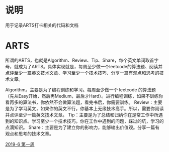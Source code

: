 # 说明
用于记录ARTS打卡相关的代码和文档

# ARTS
 所谓的ARTS，也就是Algorithm、Review、Tip、Share，每个英文单词取首字母，就成为了ARTS。具体实现就是，每周至少做一个leetcode的算法题、阅读并点评至少一篇英文技术文章、学习至少一个技术技巧、分享一篇有观点和思考的技术文章。

Algorithm。主要是为了编程训练和学习。每周至少做一个 leetcode 的算法题（先从Easy开始，然后再Medium，最后才Hard）。进行编程训练，如果不训练你看再多的算法书，你依然不会做算法题，看完书后，你需要训练。
Review：主要是为了学习英文，如果你的英文不行，你基本上无缘技术高手。所以，需要你阅读并点评至少一篇英文技术文章。
Tip：主要是为了总结和归纳你在是常工作中所遇到的知识点。学习至少一个技术技巧。你在工作中遇到的问题，踩过的坑，学习的点滴知识。
Share：主要是为了建立你的影响力，能够输出价值观。分享一篇有观点和思考的技术文章。

[2019-6 第一周]()
